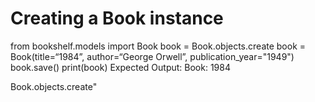 # Creating a Book instance
from bookshelf.models import Book
book = Book.objects.create
book = Book(title=“1984”, author=“George Orwell”, publication_year="1949")
book.save()
print(book)
Expected Output: Book: 1984

Book.objects.create"
